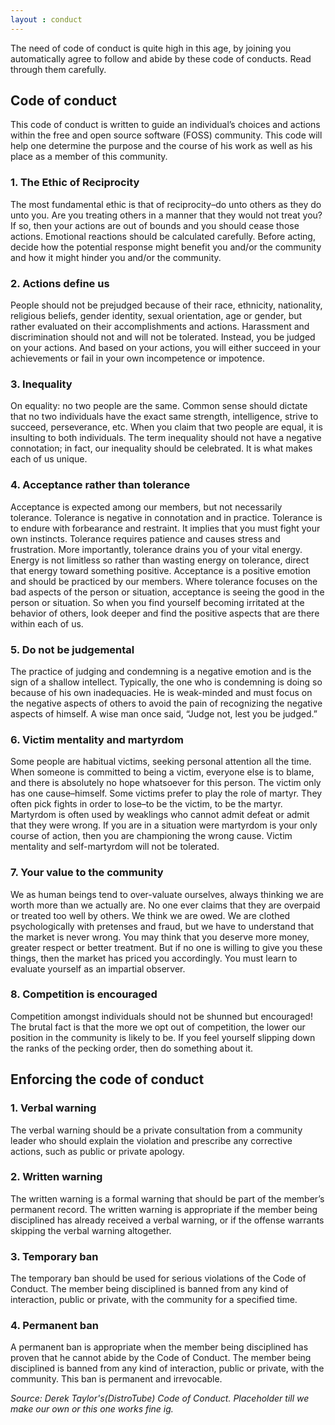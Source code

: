 ```yaml
---
layout : conduct
---
```


The need of code of conduct is quite high in this age, by joining you automatically agree to follow and abide by these code of conducts. Read through them carefully.


## Code of conduct 


This code of conduct is written to guide an individual’s choices and actions within the free and open source software (FOSS) community. This code will help one determine the purpose and the course of his work as well as his place as a member of this community.


### 1. The Ethic of Reciprocity

The most fundamental ethic is that of reciprocity–do unto others as they do unto you. Are you treating others in a manner that they would not treat you? If so, then your actions are out of bounds and you should cease those actions. Emotional reactions should be calculated carefully. Before acting, decide how the potential response might benefit you and/or the community and how it might hinder you and/or the community.


### 2. Actions define us

People should not be prejudged because of their race, ethnicity, nationality, religious beliefs, gender identity, sexual orientation, age or gender, but rather evaluated on their accomplishments and actions. Harassment and discrimination should not and will not be tolerated. Instead, you be judged on your actions. And based on your actions, you will either succeed in your achievements or fail in your own incompetence or impotence.


### 3. Inequality

On equality: no two people are the same. Common sense should dictate that no two individuals have the exact same strength, intelligence, strive to succeed, perseverance, etc. When you claim that two people are equal, it is insulting to both individuals. The term inequality should not have a negative connotation; in fact, our inequality should be celebrated. It is what makes each of us unique.


### 4. Acceptance rather than tolerance

Acceptance is expected among our members, but not necessarily tolerance. Tolerance is negative in connotation and in practice. Tolerance is to endure with forbearance and restraint. It implies that you must fight your own instincts. Tolerance requires patience and causes stress and frustration. More importantly, tolerance drains you of your vital energy. Energy is not limitless so rather than wasting energy on tolerance, direct that energy toward something positive. Acceptance is a positive emotion and should be practiced by our members. Where tolerance focuses on the bad aspects of the person or situation, acceptance is seeing the good in the person or situation. So when you find yourself becoming irritated at the behavior of others, look deeper and find the positive aspects that are there within each of us.


### 5. Do not be judgemental

The practice of judging and condemning is a negative emotion and is the sign of a shallow intellect. Typically, the one who is condemning is doing so because of his own inadequacies. He is weak-minded and must focus on the negative aspects of others to avoid the pain of recognizing the negative aspects of himself. A wise man once said, “Judge not, lest you be judged.”


### 6. Victim mentality and martyrdom

Some people are habitual victims, seeking personal attention all the time. When someone is committed to being a victim, everyone else is to blame, and there is absolutely no hope whatsoever for this person. The victim only has one cause–himself. Some victims prefer to play the role of martyr. They often pick fights in order to lose–to be the victim, to be the martyr. Martyrdom is often used by weaklings who cannot admit defeat or admit that they were wrong. If you are in a situation were martyrdom is your only course of action, then you are championing the wrong cause. Victim mentality and self-martyrdom will not be tolerated.


### 7. Your value to the community

We as human beings tend to over-valuate ourselves, always thinking we are worth more than we actually are. No one ever claims that they are overpaid or treated too well by others. We think we are owed. We are clothed psychologically with pretenses and fraud, but we have to understand that the market is never wrong. You may think that you deserve more money, greater respect or better treatment. But if no one is willing to give you these things, then the market has priced you accordingly. You must learn to evaluate yourself as an impartial observer.


### 8. Competition is encouraged

Competition amongst individuals should not be shunned but encouraged! The brutal fact is that the more we opt out of competition, the lower our position in the community is likely to be. If you feel yourself slipping down the ranks of the pecking order, then do something about it.



## Enforcing the code of conduct


### 1. Verbal warning

The verbal warning should be a private consultation from a community leader who should explain the violation and prescribe any corrective actions, such as public or private apology.


### 2. Written warning

The written warning is a formal warning that should be part of the member’s permanent record. The written warning is appropriate if the member being disciplined has already received a verbal warning, or if the offense warrants skipping the verbal warning altogether.


### 3. Temporary ban

The temporary ban should be used for serious violations of the Code of Conduct. The member being disciplined is banned from any kind of interaction, public or private, with the community for a specified time.


### 4. Permanent ban

A permanent ban is appropriate when the member being disciplined has proven that he cannot abide by the Code of Conduct. The member being disciplined is banned from any kind of interaction, public or private, with the community. This ban is permanent and irrevocable.


*Source: Derek Taylor's(DistroTube) Code of Conduct. Placeholder till we make our own or this one works fine ig.*
